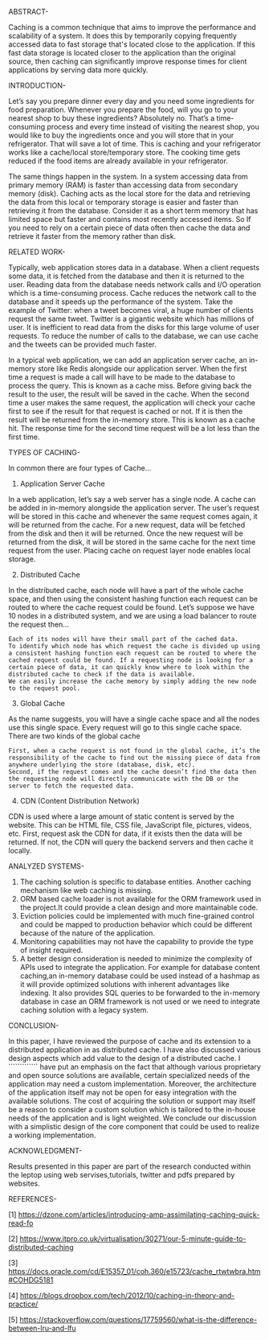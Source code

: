 ABSTRACT- 

Caching is a common technique that aims to improve the performance and scalability of a system. It does this by temporarily copying frequently accessed data to fast storage that's located close to the application. If this fast data storage is located closer to the application than the original source, then caching can significantly improve response times for client applications by serving data more quickly.

INTRODUCTION-

Let’s say you prepare dinner every day and you need some ingredients for food preparation. Whenever you prepare the food, will you go to your nearest shop to buy these ingredients? Absolutely no. That’s a time-consuming process and every time instead of visiting the nearest shop, you would like to buy the ingredients once and you will store that in your refrigerator. That will save a lot of time. This is caching and your refrigerator works like a cache/local store/temporary store. The cooking time gets reduced if the food items are already available in your refrigerator. 

The same things happen in the system. In a system accessing data from primary memory (RAM) is faster than accessing data from secondary memory (disk). Caching acts as the local store for the data and retrieving the data from this local or temporary storage is easier and faster than retrieving it from the database. Consider it as a short term memory that has limited space but faster and contains most recently accessed items. So If you need to rely on a certain piece of data often then cache the data and retrieve it faster from the memory rather than disk.

RELATED WORK-

Typically, web application stores data in a database. When a client requests some data, it is fetched from the database and then it is returned to the user. Reading data from the database needs network calls and I/O operation which is a time-consuming process. Cache reduces the network call to the database and it speeds up the performance of the system. Take the example of Twitter: when a tweet becomes viral, a huge number of clients request the same tweet. Twitter is a gigantic website which has millions of user. It is inefficient to read data from the disks for this large volume of user requests. To reduce the number of calls to the database, we can use cache and the tweets can be provided much faster.

In a typical web application, we can add an application server cache, an in-memory store like Redis alongside our application server. When the first time a request is made a call will have to be made to the database to process the query. This is known as a cache miss. Before giving back the result to the user, the result will be saved in the cache. When the second time a user makes the same request, the application will check your cache first to see if the result for that request is cached or not. If it is then the result will be returned from the in-memory store. This is known as a cache hit. The response time for the second time request will be a lot less than the first time. 

TYPES OF CACHING-

In common there are four types of Cache…

1. Application Server Cache

In a web application, let’s say a web server has a single node. A cache can be added in in-memory alongside the application server. The user’s request will be stored in this cache and whenever the same request comes again, it will be returned from the cache. For a new request, data will be fetched from the disk and then it will be returned. Once the new request will be returned from the disk, it will be stored in the same cache for the next time request from the user. Placing cache on request layer node enables local storage.

2. Distributed Cache

In the distributed cache, each node will have a part of the whole cache space, and then using the consistent hashing function each request can be routed to where the cache request could be found. Let’s suppose we have 10 nodes in a distributed system, and we are using a load balancer to route the request then…

    Each of its nodes will have their small part of the cached data.
    To identify which node has which request the cache is divided up using a consistent hashing function each request can be routed to where the cached request could be found. If a requesting node is looking for a certain piece of data, it can quickly know where to look within the distributed cache to check if the data is available.
    We can easily increase the cache memory by simply adding the new node to the request pool.

3. Global Cache

As the name suggests, you will have a single cache space and all the nodes use this single space. Every request will go to this single cache space. There are two kinds of the global cache

    First, when a cache request is not found in the global cache, it’s the responsibility of the cache to find out the missing piece of data from anywhere underlying the store (database, disk, etc).
    Second, if the request comes and the cache doesn’t find the data then the requesting node will directly communicate with the DB or the server to fetch the requested data.

4. CDN (Content Distribution Network)

CDN is used where a large amount of static content is served by the website. This can be HTML file, CSS file, JavaScript file, pictures, videos, etc. First, request ask the CDN for data, if it exists then the data will be returned. If not, the CDN will query the backend servers and then cache it locally.

ANALYZED SYSTEMS-

1. The caching solution is specific to database entities. Another caching mechanism like web caching is missing. 
2. ORM based cache loader is not available for the ORM framework used in the project.It could provide a clean design and more maintainable code. 
3. Eviction policies could be implemented with much fine-grained control and could be mapped to production behavior which could be different because of the  nature of the application.  
4. Monitoring capabilities may not have the capability to provide the type of insight required.  
5. A better design consideration is needed to minimize the complexity of APIs used to integrate the application. For example for database content caching,an  in-memory database could be used instead of a hashmap as it will provide optimized solutions with inherent advantages like indexing. It also provides SQL
queries to be forwarded to the in-memory database in case an ORM framework is not used or we need to integrate caching solution with a legacy system. 

CONCLUSION-

In this paper, I have reviewed the purpose of cache and its extension to a distributed application in as distributed cache. I have also discussed various design aspects which add value to the design of a distributed cache. I    ````````````` have put an emphasis on the fact that although various proprietary and open source  solutions are available, certain specialized needs of the application may need a custom implementation. Moreover, the architecture of the application itself  may not be open for easy integration with the available solutions. The cost of acquiring the solution or support may itself be a reason to consider a custom  solution which is tailored to the in-house needs of the application and is light weighted. We conclude our discussion with a simplistic design of the core component that could be used to realize a working implementation. 


ACKNOWLEDGMENT-

Results presented in this paper are part of the research conducted within the leptop using web servises,tutorials, twitter and pdfs prepared by websites.

REFERENCES-

[1] https://dzone.com/articles/introducing-amp-assimilating-caching-quick-read-fo

[2] https://www.itpro.co.uk/virtualisation/30271/our-5-minute-guide-to-distributed-caching

[3] https://docs.oracle.com/cd/E15357_01/coh.360/e15723/cache_rtwtwbra.htm#COHDG5181

[4] https://blogs.dropbox.com/tech/2012/10/caching-in-theory-and-practice/

[5] https://stackoverflow.com/questions/17759560/what-is-the-difference-between-lru-and-lfu